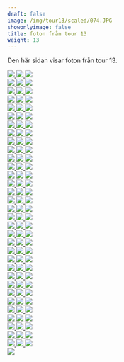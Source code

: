 ```yaml
---  
draft: false  
image: /img/tour13/scaled/074.JPG  
showonlyimage: false  
title: foton från tour 13  
weight: 13  
---
```


Den här sidan visar foton från tour 13.

<div class="col-md-8"> <div class="row">  
<a href="/img/tour13/scaled/001.JPG" data-toggle="lightbox"         data-gallery="example-gallery" class="col-sm-4">
<img src="/img/tour13/thumbs/001.JPG" class="img-fluid"> </a>  
<a href="/img/tour13/scaled/002.JPG" data-toggle="lightbox"         data-gallery="example-gallery" class="col-sm-4">
<img src="/img/tour13/thumbs/002.JPG" class="img-fluid"> </a>  
<a href="/img/tour13/scaled/003.JPG" data-toggle="lightbox"         data-gallery="example-gallery" class="col-sm-4">
<img src="/img/tour13/thumbs/003.JPG" class="img-fluid"> </a> </div>
<div class="row">  
<a href="/img/tour13/scaled/004.JPG" data-toggle="lightbox"         data-gallery="example-gallery" class="col-sm-4">
<img src="/img/tour13/thumbs/004.JPG" class="img-fluid"> </a>  
<a href="/img/tour13/scaled/005.JPG" data-toggle="lightbox"         data-gallery="example-gallery" class="col-sm-4">
<img src="/img/tour13/thumbs/005.JPG" class="img-fluid"> </a>  
<a href="/img/tour13/scaled/006.JPG" data-toggle="lightbox"         data-gallery="example-gallery" class="col-sm-4">
<img src="/img/tour13/thumbs/006.JPG" class="img-fluid"> </a> </div>
<div class="row">  
<a href="/img/tour13/scaled/007.JPG" data-toggle="lightbox"         data-gallery="example-gallery" class="col-sm-4">
<img src="/img/tour13/thumbs/007.JPG" class="img-fluid"> </a>  
<a href="/img/tour13/scaled/008.JPG" data-toggle="lightbox"         data-gallery="example-gallery" class="col-sm-4">
<img src="/img/tour13/thumbs/008.JPG" class="img-fluid"> </a>  
<a href="/img/tour13/scaled/009.JPG" data-toggle="lightbox"         data-gallery="example-gallery" class="col-sm-4">
<img src="/img/tour13/thumbs/009.JPG" class="img-fluid"> </a> </div>
<div class="row">  
<a href="/img/tour13/scaled/010.JPG" data-toggle="lightbox"         data-gallery="example-gallery" class="col-sm-4">
<img src="/img/tour13/thumbs/010.JPG" class="img-fluid"> </a>  
<a href="/img/tour13/scaled/011.JPG" data-toggle="lightbox"         data-gallery="example-gallery" class="col-sm-4">
<img src="/img/tour13/thumbs/011.JPG" class="img-fluid"> </a>  
<a href="/img/tour13/scaled/012.JPG" data-toggle="lightbox"         data-gallery="example-gallery" class="col-sm-4">
<img src="/img/tour13/thumbs/012.JPG" class="img-fluid"> </a> </div>
<div class="row">  
<a href="/img/tour13/scaled/013.JPG" data-toggle="lightbox"         data-gallery="example-gallery" class="col-sm-4">
<img src="/img/tour13/thumbs/013.JPG" class="img-fluid"> </a>  
<a href="/img/tour13/scaled/014.JPG" data-toggle="lightbox"         data-gallery="example-gallery" class="col-sm-4">
<img src="/img/tour13/thumbs/014.JPG" class="img-fluid"> </a>  
<a href="/img/tour13/scaled/015.JPG" data-toggle="lightbox"         data-gallery="example-gallery" class="col-sm-4">
<img src="/img/tour13/thumbs/015.JPG" class="img-fluid"> </a> </div>
<div class="row">  
<a href="/img/tour13/scaled/016.JPG" data-toggle="lightbox"         data-gallery="example-gallery" class="col-sm-4">
<img src="/img/tour13/thumbs/016.JPG" class="img-fluid"> </a>  
<a href="/img/tour13/scaled/017.JPG" data-toggle="lightbox"         data-gallery="example-gallery" class="col-sm-4">
<img src="/img/tour13/thumbs/017.JPG" class="img-fluid"> </a>  
<a href="/img/tour13/scaled/018.JPG" data-toggle="lightbox"         data-gallery="example-gallery" class="col-sm-4">
<img src="/img/tour13/thumbs/018.JPG" class="img-fluid"> </a> </div>
<div class="row">  
<a href="/img/tour13/scaled/019.JPG" data-toggle="lightbox"         data-gallery="example-gallery" class="col-sm-4">
<img src="/img/tour13/thumbs/019.JPG" class="img-fluid"> </a>  
<a href="/img/tour13/scaled/020.JPG" data-toggle="lightbox"         data-gallery="example-gallery" class="col-sm-4">
<img src="/img/tour13/thumbs/020.JPG" class="img-fluid"> </a>  
<a href="/img/tour13/scaled/021.JPG" data-toggle="lightbox"         data-gallery="example-gallery" class="col-sm-4">
<img src="/img/tour13/thumbs/021.JPG" class="img-fluid"> </a> </div>
<div class="row">  
<a href="/img/tour13/scaled/022.JPG" data-toggle="lightbox"         data-gallery="example-gallery" class="col-sm-4">
<img src="/img/tour13/thumbs/022.JPG" class="img-fluid"> </a>  
<a href="/img/tour13/scaled/023.JPG" data-toggle="lightbox"         data-gallery="example-gallery" class="col-sm-4">
<img src="/img/tour13/thumbs/023.JPG" class="img-fluid"> </a>  
<a href="/img/tour13/scaled/024.JPG" data-toggle="lightbox"         data-gallery="example-gallery" class="col-sm-4">
<img src="/img/tour13/thumbs/024.JPG" class="img-fluid"> </a> </div>
<div class="row">  
<a href="/img/tour13/scaled/025.JPG" data-toggle="lightbox"         data-gallery="example-gallery" class="col-sm-4">
<img src="/img/tour13/thumbs/025.JPG" class="img-fluid"> </a>  
<a href="/img/tour13/scaled/026.JPG" data-toggle="lightbox"         data-gallery="example-gallery" class="col-sm-4">
<img src="/img/tour13/thumbs/026.JPG" class="img-fluid"> </a>  
<a href="/img/tour13/scaled/027.JPG" data-toggle="lightbox"         data-gallery="example-gallery" class="col-sm-4">
<img src="/img/tour13/thumbs/027.JPG" class="img-fluid"> </a> </div>
<div class="row">  
<a href="/img/tour13/scaled/028.JPG" data-toggle="lightbox"         data-gallery="example-gallery" class="col-sm-4">
<img src="/img/tour13/thumbs/028.JPG" class="img-fluid"> </a>  
<a href="/img/tour13/scaled/029.JPG" data-toggle="lightbox"         data-gallery="example-gallery" class="col-sm-4">
<img src="/img/tour13/thumbs/029.JPG" class="img-fluid"> </a>  
<a href="/img/tour13/scaled/030.JPG" data-toggle="lightbox"         data-gallery="example-gallery" class="col-sm-4">
<img src="/img/tour13/thumbs/030.JPG" class="img-fluid"> </a> </div>
<div class="row">  
<a href="/img/tour13/scaled/031.JPG" data-toggle="lightbox"         data-gallery="example-gallery" class="col-sm-4">
<img src="/img/tour13/thumbs/031.JPG" class="img-fluid"> </a>  
<a href="/img/tour13/scaled/032.JPG" data-toggle="lightbox"         data-gallery="example-gallery" class="col-sm-4">
<img src="/img/tour13/thumbs/032.JPG" class="img-fluid"> </a>  
<a href="/img/tour13/scaled/033.JPG" data-toggle="lightbox"         data-gallery="example-gallery" class="col-sm-4">
<img src="/img/tour13/thumbs/033.JPG" class="img-fluid"> </a> </div>
<div class="row">  
<a href="/img/tour13/scaled/034.JPG" data-toggle="lightbox"         data-gallery="example-gallery" class="col-sm-4">
<img src="/img/tour13/thumbs/034.JPG" class="img-fluid"> </a>  
<a href="/img/tour13/scaled/035.JPG" data-toggle="lightbox"         data-gallery="example-gallery" class="col-sm-4">
<img src="/img/tour13/thumbs/035.JPG" class="img-fluid"> </a>  
<a href="/img/tour13/scaled/036.JPG" data-toggle="lightbox"         data-gallery="example-gallery" class="col-sm-4">
<img src="/img/tour13/thumbs/036.JPG" class="img-fluid"> </a> </div>
<div class="row">  
<a href="/img/tour13/scaled/037.JPG" data-toggle="lightbox"         data-gallery="example-gallery" class="col-sm-4">
<img src="/img/tour13/thumbs/037.JPG" class="img-fluid"> </a>  
<a href="/img/tour13/scaled/038.JPG" data-toggle="lightbox"         data-gallery="example-gallery" class="col-sm-4">
<img src="/img/tour13/thumbs/038.JPG" class="img-fluid"> </a>  
<a href="/img/tour13/scaled/039.JPG" data-toggle="lightbox"         data-gallery="example-gallery" class="col-sm-4">
<img src="/img/tour13/thumbs/039.JPG" class="img-fluid"> </a> </div>
<div class="row">  
<a href="/img/tour13/scaled/040.JPG" data-toggle="lightbox"         data-gallery="example-gallery" class="col-sm-4">
<img src="/img/tour13/thumbs/040.JPG" class="img-fluid"> </a>  
<a href="/img/tour13/scaled/041.JPG" data-toggle="lightbox"         data-gallery="example-gallery" class="col-sm-4">
<img src="/img/tour13/thumbs/041.JPG" class="img-fluid"> </a>  
<a href="/img/tour13/scaled/042.JPG" data-toggle="lightbox"         data-gallery="example-gallery" class="col-sm-4">
<img src="/img/tour13/thumbs/042.JPG" class="img-fluid"> </a> </div>
<div class="row">  
<a href="/img/tour13/scaled/043.JPG" data-toggle="lightbox"         data-gallery="example-gallery" class="col-sm-4">
<img src="/img/tour13/thumbs/043.JPG" class="img-fluid"> </a>  
<a href="/img/tour13/scaled/044.JPG" data-toggle="lightbox"         data-gallery="example-gallery" class="col-sm-4">
<img src="/img/tour13/thumbs/044.JPG" class="img-fluid"> </a>  
<a href="/img/tour13/scaled/045.JPG" data-toggle="lightbox"         data-gallery="example-gallery" class="col-sm-4">
<img src="/img/tour13/thumbs/045.JPG" class="img-fluid"> </a> </div>
<div class="row">  
<a href="/img/tour13/scaled/046.JPG" data-toggle="lightbox"         data-gallery="example-gallery" class="col-sm-4">
<img src="/img/tour13/thumbs/046.JPG" class="img-fluid"> </a>  
<a href="/img/tour13/scaled/047.JPG" data-toggle="lightbox"         data-gallery="example-gallery" class="col-sm-4">
<img src="/img/tour13/thumbs/047.JPG" class="img-fluid"> </a>  
<a href="/img/tour13/scaled/048.JPG" data-toggle="lightbox"         data-gallery="example-gallery" class="col-sm-4">
<img src="/img/tour13/thumbs/048.JPG" class="img-fluid"> </a> </div>
<div class="row">  
<a href="/img/tour13/scaled/049.JPG" data-toggle="lightbox"         data-gallery="example-gallery" class="col-sm-4">
<img src="/img/tour13/thumbs/049.JPG" class="img-fluid"> </a>  
<a href="/img/tour13/scaled/050.JPG" data-toggle="lightbox"         data-gallery="example-gallery" class="col-sm-4">
<img src="/img/tour13/thumbs/050.JPG" class="img-fluid"> </a>  
<a href="/img/tour13/scaled/051.JPG" data-toggle="lightbox"         data-gallery="example-gallery" class="col-sm-4">
<img src="/img/tour13/thumbs/051.JPG" class="img-fluid"> </a> </div>
<div class="row">  
<a href="/img/tour13/scaled/052.JPG" data-toggle="lightbox"         data-gallery="example-gallery" class="col-sm-4">
<img src="/img/tour13/thumbs/052.JPG" class="img-fluid"> </a>  
<a href="/img/tour13/scaled/053.JPG" data-toggle="lightbox"         data-gallery="example-gallery" class="col-sm-4">
<img src="/img/tour13/thumbs/053.JPG" class="img-fluid"> </a>  
<a href="/img/tour13/scaled/054.JPG" data-toggle="lightbox"         data-gallery="example-gallery" class="col-sm-4">
<img src="/img/tour13/thumbs/054.JPG" class="img-fluid"> </a> </div>
<div class="row">  
<a href="/img/tour13/scaled/055.JPG" data-toggle="lightbox"         data-gallery="example-gallery" class="col-sm-4">
<img src="/img/tour13/thumbs/055.JPG" class="img-fluid"> </a>  
<a href="/img/tour13/scaled/056.JPG" data-toggle="lightbox"         data-gallery="example-gallery" class="col-sm-4">
<img src="/img/tour13/thumbs/056.JPG" class="img-fluid"> </a>  
<a href="/img/tour13/scaled/057.JPG" data-toggle="lightbox"         data-gallery="example-gallery" class="col-sm-4">
<img src="/img/tour13/thumbs/057.JPG" class="img-fluid"> </a> </div>
<div class="row">  
<a href="/img/tour13/scaled/058.JPG" data-toggle="lightbox"         data-gallery="example-gallery" class="col-sm-4">
<img src="/img/tour13/thumbs/058.JPG" class="img-fluid"> </a>  
<a href="/img/tour13/scaled/059.JPG" data-toggle="lightbox"         data-gallery="example-gallery" class="col-sm-4">
<img src="/img/tour13/thumbs/059.JPG" class="img-fluid"> </a>  
<a href="/img/tour13/scaled/060.JPG" data-toggle="lightbox"         data-gallery="example-gallery" class="col-sm-4">
<img src="/img/tour13/thumbs/060.JPG" class="img-fluid"> </a> </div>
<div class="row">  
<a href="/img/tour13/scaled/061.JPG" data-toggle="lightbox"         data-gallery="example-gallery" class="col-sm-4">
<img src="/img/tour13/thumbs/061.JPG" class="img-fluid"> </a>  
<a href="/img/tour13/scaled/062.JPG" data-toggle="lightbox"         data-gallery="example-gallery" class="col-sm-4">
<img src="/img/tour13/thumbs/062.JPG" class="img-fluid"> </a>  
<a href="/img/tour13/scaled/063.JPG" data-toggle="lightbox"         data-gallery="example-gallery" class="col-sm-4">
<img src="/img/tour13/thumbs/063.JPG" class="img-fluid"> </a> </div>
<div class="row">  
<a href="/img/tour13/scaled/064.JPG" data-toggle="lightbox"         data-gallery="example-gallery" class="col-sm-4">
<img src="/img/tour13/thumbs/064.JPG" class="img-fluid"> </a>  
<a href="/img/tour13/scaled/065.JPG" data-toggle="lightbox"         data-gallery="example-gallery" class="col-sm-4">
<img src="/img/tour13/thumbs/065.JPG" class="img-fluid"> </a>  
<a href="/img/tour13/scaled/066.JPG" data-toggle="lightbox"         data-gallery="example-gallery" class="col-sm-4">
<img src="/img/tour13/thumbs/066.JPG" class="img-fluid"> </a> </div>
<div class="row">  
<a href="/img/tour13/scaled/067.JPG" data-toggle="lightbox"         data-gallery="example-gallery" class="col-sm-4">
<img src="/img/tour13/thumbs/067.JPG" class="img-fluid"> </a>  
<a href="/img/tour13/scaled/068.JPG" data-toggle="lightbox"         data-gallery="example-gallery" class="col-sm-4">
<img src="/img/tour13/thumbs/068.JPG" class="img-fluid"> </a>  
<a href="/img/tour13/scaled/069.JPG" data-toggle="lightbox"         data-gallery="example-gallery" class="col-sm-4">
<img src="/img/tour13/thumbs/069.JPG" class="img-fluid"> </a> </div>
<div class="row">  
<a href="/img/tour13/scaled/070.JPG" data-toggle="lightbox"         data-gallery="example-gallery" class="col-sm-4">
<img src="/img/tour13/thumbs/070.JPG" class="img-fluid"> </a>  
<a href="/img/tour13/scaled/071.JPG" data-toggle="lightbox"         data-gallery="example-gallery" class="col-sm-4">
<img src="/img/tour13/thumbs/071.JPG" class="img-fluid"> </a>  
<a href="/img/tour13/scaled/072.JPG" data-toggle="lightbox"         data-gallery="example-gallery" class="col-sm-4">
<img src="/img/tour13/thumbs/072.JPG" class="img-fluid"> </a> </div>
<div class="row">  
<a href="/img/tour13/scaled/073.JPG" data-toggle="lightbox"         data-gallery="example-gallery" class="col-sm-4">
<img src="/img/tour13/thumbs/073.JPG" class="img-fluid"> </a>  
<a href="/img/tour13/scaled/074.JPG" data-toggle="lightbox"         data-gallery="example-gallery" class="col-sm-4">
<img src="/img/tour13/thumbs/074.JPG" class="img-fluid"> </a>  
<a href="/img/tour13/scaled/075.JPG" data-toggle="lightbox"         data-gallery="example-gallery" class="col-sm-4">
<img src="/img/tour13/thumbs/075.JPG" class="img-fluid"> </a> </div>
<div class="row">  
<a href="/img/tour13/scaled/076.JPG" data-toggle="lightbox"         data-gallery="example-gallery" class="col-sm-4">
<img src="/img/tour13/thumbs/076.JPG" class="img-fluid"> </a>  
<a href="/img/tour13/scaled/077.JPG" data-toggle="lightbox"         data-gallery="example-gallery" class="col-sm-4">
<img src="/img/tour13/thumbs/077.JPG" class="img-fluid"> </a>  
<a href="/img/tour13/scaled/078.JPG" data-toggle="lightbox"         data-gallery="example-gallery" class="col-sm-4">
<img src="/img/tour13/thumbs/078.JPG" class="img-fluid"> </a> </div>
<div class="row">  
<a href="/img/tour13/scaled/079.JPG" data-toggle="lightbox"         data-gallery="example-gallery" class="col-sm-4">
<img src="/img/tour13/thumbs/079.JPG" class="img-fluid"> </a>  
<a href="/img/tour13/scaled/080.JPG" data-toggle="lightbox"         data-gallery="example-gallery" class="col-sm-4">
<img src="/img/tour13/thumbs/080.JPG" class="img-fluid"> </a>  
<a href="/img/tour13/scaled/081.JPG" data-toggle="lightbox"         data-gallery="example-gallery" class="col-sm-4">
<img src="/img/tour13/thumbs/081.JPG" class="img-fluid"> </a> </div>
<div class="row">  
<a href="/img/tour13/scaled/082.JPG" data-toggle="lightbox"         data-gallery="example-gallery" class="col-sm-4">
<img src="/img/tour13/thumbs/082.JPG" class="img-fluid"> </a>  
<a href="/img/tour13/scaled/083.JPG" data-toggle="lightbox"         data-gallery="example-gallery" class="col-sm-4">
<img src="/img/tour13/thumbs/083.JPG" class="img-fluid"> </a>  
<a href="/img/tour13/scaled/084.JPG" data-toggle="lightbox"         data-gallery="example-gallery" class="col-sm-4">
<img src="/img/tour13/thumbs/084.JPG" class="img-fluid"> </a> </div>
<div class="row">  
<a href="/img/tour13/scaled/085.JPG" data-toggle="lightbox"         data-gallery="example-gallery" class="col-sm-4">
<img src="/img/tour13/thumbs/085.JPG" class="img-fluid"> </a>  
<a href="/img/tour13/scaled/086.JPG" data-toggle="lightbox"         data-gallery="example-gallery" class="col-sm-4">
<img src="/img/tour13/thumbs/086.JPG" class="img-fluid"> </a>  
<a href="/img/tour13/scaled/087.JPG" data-toggle="lightbox"         data-gallery="example-gallery" class="col-sm-4">
<img src="/img/tour13/thumbs/087.JPG" class="img-fluid"> </a> </div>
<div class="row">  
<a href="/img/tour13/scaled/088.JPG" data-toggle="lightbox"         data-gallery="example-gallery" class="col-sm-4">
<img src="/img/tour13/thumbs/088.JPG" class="img-fluid"> </a>  
<a href="/img/tour13/scaled/089.JPG" data-toggle="lightbox"         data-gallery="example-gallery" class="col-sm-4">
<img src="/img/tour13/thumbs/089.JPG" class="img-fluid"> </a>  
<a href="/img/tour13/scaled/090.JPG" data-toggle="lightbox"         data-gallery="example-gallery" class="col-sm-4">
<img src="/img/tour13/thumbs/090.JPG" class="img-fluid"> </a> </div>
<div class="row">  
<a href="/img/tour13/scaled/091.JPG" data-toggle="lightbox"         data-gallery="example-gallery" class="col-sm-4">
<img src="/img/tour13/thumbs/091.JPG" class="img-fluid"> </a>  
<a href="/img/tour13/scaled/092.JPG" data-toggle="lightbox"         data-gallery="example-gallery" class="col-sm-4">
<img src="/img/tour13/thumbs/092.JPG" class="img-fluid"> </a>  
<a href="/img/tour13/scaled/093.JPG" data-toggle="lightbox"         data-gallery="example-gallery" class="col-sm-4">
<img src="/img/tour13/thumbs/093.JPG" class="img-fluid"> </a> </div>
<div class="row">  
<a href="/img/tour13/scaled/094.JPG" data-toggle="lightbox"         data-gallery="example-gallery" class="col-sm-4">
<img src="/img/tour13/thumbs/094.JPG" class="img-fluid"> </a>  
<a href="/img/tour13/scaled/095.JPG" data-toggle="lightbox"         data-gallery="example-gallery" class="col-sm-4">
<img src="/img/tour13/thumbs/095.JPG" class="img-fluid"> </a>  
<a href="/img/tour13/scaled/096.JPG" data-toggle="lightbox"         data-gallery="example-gallery" class="col-sm-4">
<img src="/img/tour13/thumbs/096.JPG" class="img-fluid"> </a> </div>
<div class="row">  
<a href="/img/tour13/scaled/097.JPG" data-toggle="lightbox"         data-gallery="example-gallery" class="col-sm-4">
<img src="/img/tour13/thumbs/097.JPG" class="img-fluid"> </a>  
<a href="/img/tour13/scaled/098.JPG" data-toggle="lightbox"         data-gallery="example-gallery" class="col-sm-4">
<img src="/img/tour13/thumbs/098.JPG" class="img-fluid"> </a>  
<a href="/img/tour13/scaled/099.JPG" data-toggle="lightbox"         data-gallery="example-gallery" class="col-sm-4">
<img src="/img/tour13/thumbs/099.JPG" class="img-fluid"> </a> </div>
<div class="row">  
<a href="/img/tour13/scaled/100.JPG" data-toggle="lightbox"         data-gallery="example-gallery" class="col-sm-4">
<img src="/img/tour13/thumbs/100.JPG" class="img-fluid"> </a> </div>
</div>
